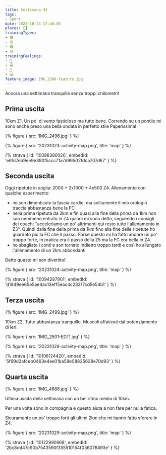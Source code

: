 ```yaml
---
title: Settimana 43
tags:
- Sport
date: 2023-10-23 17:48:59
places: []
trainingTypes:
- 🟢
- 🟡
- 🟢
- 🟡
trainingFeelings:
- 🙂
- 😀
- 🙂
- 😀
feature_image: IMG_2500-feature.jpg
---
```


Ancora una settimana tranquilla senza troppi chilometri!

<!--more--> 


## Prima uscita
10km Z1. Un po' di vento fastidioso ma tutto bene. Correndo su un pontile mi sono anche preso una bella ondata in perfetto stile Paperissima!

{% figure { src: 'IMG_2496.jpg' } %}

{% figure { src: '20231023-activity-map.png', title: 'map' } %}

{% strava { id: '10088380026', embedId: 'e6fd7eb9ee9e390f5ccc71a7d99502fdca707d67' } %}

## Seconda uscita

Oggi ripetute in soglia: 2000 + 2x1000 + 4x500 Z4.
Allenamento con qualche esperimento:
- mi son dimenticato la fascia cardio, ma solitamente il mio orologio traccia abbastanza bene la FC
- nella prima ripetuta da 2km e fin quasi alla fine della prima da 1km non son nemmeno entrato in Z4 quindi mi sono detto, seguendo i consigli dei coach: "acceleriamo un po' altrimenti qui resto tutto l'allenamento in Z3". Quindi dalla fine della prima da 1km fino alla fine delle ripetute ho guardato più la FC che il passo. Forse questo mi ha fatto andare un po' troppo forte, in pratica era il passo della Z5 ma la FC era bella in Z4.
- ho sbagliato i conti e son tornato indietro troppo tardi e così ho allungato l'allenamento di un 2km abbondanti

Detto questo mi son divertito!

{% figure { src: '20231024-activity-map.png', title: 'map' } %}

{% strava { id: '10094287901', embedId: 'd1949ee65e5ae4ac13ef15eac4c23217cd5e54b1' } %}

## Terza uscita

{% figure { src: 'IMG_2499.jpg' } %}

10km Z2. Tutto abbastanza tranquillo. Muscoli affaticati dal potenziamento di ieri.

{% figure { src: 'IMG_2501-EDIT.jpg' } %}

{% figure { src: '20231026-activity-map.png', title: 'map' } %}

{% strava { id: '10106124420', embedId: '5f69d2af4eb0493e4ee01ba58e08825628e70d93' } %}

## Quarta uscita
{% figure { src: 'IMG_4888.jpg' } %}

Ultima uscita della settimana con un bel ritmo medio di 10km. 

Per una volta sono in compagnia e questo aiuta a non fare per nulla fatica.

Sicuramente un po' troppo forti gli ultimi 2km che mi hanno fatto sforare in Z4.

{% figure { src: '20231029-activity-map.png', title: 'map' } %}

{% strava { id: '10122990668', embedId: '2bc8dd47c90b7543590f355510154f056078493e' } %}